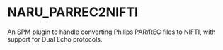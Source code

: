 # NARU_PARREC2NIFTI
An SPM plugin to handle converting Philips PAR/REC files to NIFTI, with support for Dual Echo protocols.
